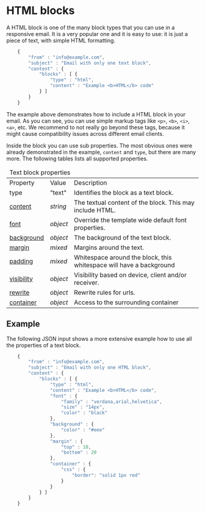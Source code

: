 # HTML blocks

A HTML block is one of the many block types that you can use in a responsive
email. It is a very popular one and it is easy to use: it is just a piece of text, with 
simple HTML formatting.


````javascript
    {
        "from" : "info@example.com",
        "subject" : "Email with only one text block",
        "content" : {
            "blocks" : [ {
                "type" : "html",
                "content" : "Example <b>HTML</b> code"
            } ]
        }
    }
````


The example above demonstrates how to include a HTML block in your email. 
As you can see, you can use simple markup tags like 
```<p>```, ```<b>```, ```<i>```, ```<a>```, etc. We recommend to not really 
go beyond these tags, because it might cause compatibility issues across 
different email clients.

Inside the block you can use sub properties. The most obvious ones were
already demonstrated in the example, `content` and `type`, but there are
many more. The following tables lists all supported properties.

<table class="info">
    <thead>
        <tr>
            <td colspan="3">Text block properties</td>
        </tr>
    </thead>
    <tbody>
        <tr class="thead">
            <td>Property</td>
            <td>Value</td>
            <td>Description</td>
        </tr>
        <tr>
            <td>type</td>
            <td>"text"</td>
            <td>Identifies the block as a text block.</td>
        </tr>
        <tr>
            <td><a href="/support/json/property-html-content">content</a></td>
            <td><em>string</em></td>
            <td>The textual content of the block. This may include HTML.</td>
        </tr>
        <tr>
            <td><a href="/support/json/property-font">font</a></td>
            <td><em>object</em></td>
            <td>Override the template wide default font properties.</td>
        </tr>
        <tr>
            <td><a href="/support/json/property-background">background</a></td>
            <td><em>object</em></td>
            <td>The background of the text block.</td>
        </tr>
        <tr>
            <td><a href="/support/json/property-margin">margin</a></td>
            <td><em>mixed</em></td>
            <td>Margins around the text.</td>
        </tr>
        <tr>
            <td><a href="/support/json/property-padding">padding</a></td>
            <td><em>mixed</em></td>
            <td>Whitespace around the block, this whitespace will have a background</td>
        </tr>
        <tr>
            <td><a href="/support/json/property-visibility">visibility</a></td>
            <td><em>object</em></td>
            <td>Visibility based on device, client and/or receiver.</td>
        </tr>
        <tr>
            <td><a href="/support/json/property-rewrite">rewrite</a></td>
            <td><em>object</em></td>
            <td>Rewrite rules for urls.</td>
        </tr>
        <tr>
            <td><a href="/support/json/property-container">container</a></td>
            <td><em>object</em></td>
            <td>Access to the surrounding container </td>
        </tr>
    </tbody>
</table>

## Example

The following JSON input shows a more extensive example how to use all 
the properties of a text block.


````javascript
    {
        "from" : "info@example.com",
        "subject" : "Email with only one HTML block",
        "content" : {
            "blocks" : [ {
                "type" : "html",
                "content" : "Example <b>HTML</b> code",
                "font" : {
                    "family" : "verdana,arial,helvetica",
                    "size" : "14px",
                    "color" : "black"
                },
                "background" : {
                    "color" : "#eee"
                },
                "margin" : {
                    "top" : 10,
                    "bottom" : 20
                },
                "container" : {
                    "css" : {
                        "border": "solid 1px red"
                    }
                }
            } ]
        }
    }
````

